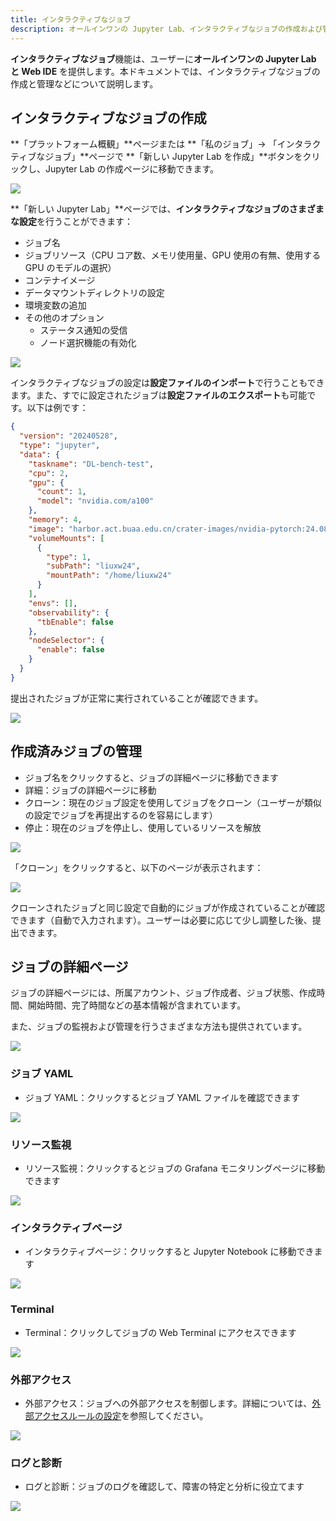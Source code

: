 ```yaml
---
title: インタラクティブなジョブ
description: オールインワンの Jupyter Lab、インタラクティブなジョブの作成および管理について
---
```


**インタラクティブなジョブ**機能は、ユーザーに**オールインワンの Jupyter Lab と Web IDE** を提供します。本ドキュメントでは、インタラクティブなジョブの作成と管理などについて説明します。

## インタラクティブなジョブの作成

**「プラットフォーム概観」**ページまたは **「私のジョブ」-> 「インタラクティブなジョブ」**ページで **「新しい Jupyter Lab を作成」**ボタンをクリックし、Jupyter Lab の作成ページに移動できます。

![](./images/inter/start.webp)

**「新しい Jupyter Lab」**ページでは、**インタラクティブなジョブのさまざまな設定**を行うことができます：

- ジョブ名
- ジョブリソース（CPU コア数、メモリ使用量、GPU 使用の有無、使用する GPU のモデルの選択）
- コンテナイメージ
- データマウントディレクトリの設定
- 環境変数の追加
- その他のオプション
  - ステータス通知の受信
  - ノード選択機能の有効化

![](./images/inter/settings.webp)

インタラクティブなジョブの設定は**設定ファイルのインポート**で行うこともできます。また、すでに設定されたジョブは**設定ファイルのエクスポート**も可能です。以下は例です：

```json
{
  "version": "20240528",
  "type": "jupyter",
  "data": {
    "taskname": "DL-bench-test",
    "cpu": 2,
    "gpu": {
      "count": 1,
      "model": "nvidia.com/a100"
    },
    "memory": 4,
    "image": "harbor.act.buaa.edu.cn/crater-images/nvidia-pytorch:24.08-py3",
    "volumeMounts": [
      {
        "type": 1,
        "subPath": "liuxw24",
        "mountPath": "/home/liuxw24"
      }
    ],
    "envs": [],
    "observability": {
      "tbEnable": false
    },
    "nodeSelector": {
      "enable": false
    }
  }
}
```

提出されたジョブが正常に実行されていることが確認できます。

![](./images/inter/success.webp)

## 作成済みジョブの管理

- ジョブ名をクリックすると、ジョブの詳細ページに移動できます
- 詳細：ジョブの詳細ページに移動
- クローン：現在のジョブ設定を使用してジョブをクローン（ユーザーが類似の設定でジョブを再提出するのを容易にします）
- 停止：現在のジョブを停止し、使用しているリソースを解放

![](./images/inter/options.webp)

「クローン」をクリックすると、以下のページが表示されます：

![](./images/inter/clone.webp)

クローンされたジョブと同じ設定で自動的にジョブが作成されていることが確認できます（自動で入力されます）。ユーザーは必要に応じて少し調整した後、提出できます。

## ジョブの詳細ページ

ジョブの詳細ページには、所属アカウント、ジョブ作成者、ジョブ状態、作成時間、開始時間、完了時間などの基本情報が含まれています。

また、ジョブの監視および管理を行うさまざまな方法も提供されています。

![](./images/inter/detail.webp)

### ジョブ YAML

- ジョブ YAML：クリックするとジョブ YAML ファイルを確認できます

![](./images/inter/yaml.webp)

### リソース監視

- リソース監視：クリックするとジョブの Grafana モニタリングページに移動できます

![](./images/inter/monitor.webp)

### インタラクティブページ

- インタラクティブページ：クリックすると Jupyter Notebook に移動できます

![](./images/inter/jupyter.webp)

### Terminal

- Terminal：クリックしてジョブの Web Terminal にアクセスできます

![](./images/inter/terminal.webp)

### 外部アクセス

- 外部アクセス：ジョブへの外部アクセスを制御します。詳細については、[外部アクセスルールの設定](../toolbox/external-access/ingress-rule.md)を参照してください。

![](./images/inter/ingress.webp)

### ログと診断

- ログと診断：ジョブのログを確認して、障害の特定と分析に役立てます

![](./images/inter/log.webp)